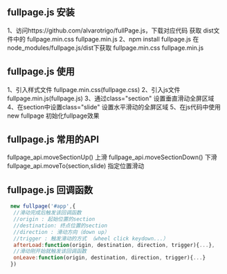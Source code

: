 ## fullpage.js 安装
1、访问https://github.com/alvarotrigo/fullPage.js，下载对应代码
   获取 dist文件中的 fullpage.min.css fullpage.min.js
2、npm install fullpage.js 在node_modules/fullpage.js/dist下获取
  fullpage.min.css fullpage.min.js
## fullpage.js 使用
1、引入样式文件 fullpage.min.css(fullpage.css)
2、引入js文件 fullpage.min.js(fullpage.js)
3、通过class="section" 设置垂直滑动全屏区域
4、在section中设置class="slide" 设置水平滑动的全屏区域
5、在js代码中使用 new fullpage 初始化fullpage效果

## fullpage.js 常用的API
 fullpage_api.moveSectionUp() 上滑
 fullpage_api.moveSectionDown() 下滑
 fullpage_api.moveTo(section,slide) 指定位置滑动

## fullpage.js 回调函数
```js
 new fullpage('#app',{
  //滑动完成后触发该回调函数
  //origin : 起始位置的section
  //destination: 终点位置的section
  //direction : 滑动方向（down up）
  //trigger : 触发滑动的方式 （wheel click keydown...）
  afterLoad:function(origin, destination, direction, trigger){...},
  //滑动刚开始就触发该回调函数
  onLeave:function(origin, destination, direction, trigger){...}
 })
 ```